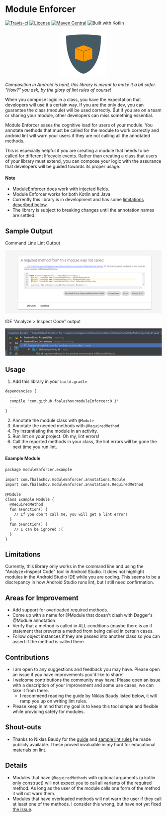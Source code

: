 # Module Enforcer

[![Travis-ci](https://api.travis-ci.org/Fbalashov/ModuleEnforcer.svg)](https://travis-ci.org/Fbalashov/ModuleEnforcer)
[![License](http://img.shields.io/:license-apache-blue.svg)](http://www.apache.org/licenses/LICENSE-2.0.html)
[![Maven Central](https://maven-badges.herokuapp.com/maven-central/com.github.fbalashov/ModuleEnforcer/badge.svg)](https://maven-badges.herokuapp.com/maven-central/com.github.fbalashov/ModuleEnforcer)
![Built with Kotlin](https://img.shields.io/badge/built%20with-Kotlin-orange.svg)

<p align="center">
    <img src="moduleEnforcer.png" alt="Module Enforcer Logo" width="150" height="150"/>
</p>

*Composition in Android is hard, this library is meant to make it a bit safer. "How?" you ask, by the
glory of lint rules of course!*

When you compose logic in a class, you have the expectation that developers will use it a certain way.
If you are the only dev, you can guarantee the class (module) will be used correctly. But if you are on a
team or sharing your module, other developers can miss something essential.

Module Enforcer eases the cognitive load for users of your module. You annotate methods that must be called
for the module to work correctly and android lint will warn your users if they are not calling all the annotated methods.

This is especially helpful if you are creating a module that needs to be called for different lifecycle events.
Rather than creating a class that users of your library must extend, you can compose your logic with the assurance
that developers will be guided towards its proper usage.

#### Note

* ModuleEnforcer does work with injected fields.
* Module Enforcer works for both Kotlin and Java
* Currently this library is in development and has some [limitations described below](#limitations).
* The library is subject to breaking changes until the annotation names are settled.

## Sample Output
Command Line Lint Output

![Module Enforcer Lint Output](./moduleEnforcer-LintOutput.PNG "Module Enforcer Lint Output")

IDE "Analyze > Inspect Code" output

![Module Enforcer IDE Inpsection Output](./moduleEnforcer-IDEInspection.PNG "Module Enforcer IDE Inpsection Output")

## Usage

1) Add this library in your `build.gradle`
```
dependencies {
  ...
  compile 'com.github.fbalashov:moduleEnforcer:0.1'
  ...
}
```
2) Annotate the module class with `@Module`
3) Annotate the needed methods with `@RequiredMethod`
4) Try instantiating the module in an activity.
5) Run lint on your project. Oh my, lint errors!
5) Call the reported methods in your class, the lint errors will be gone the next time you run lint.

#### Example Module

```
package moduleEnforcer.example

import com.fbalashov.moduleEnforcer.annotations.Module
import com.fbalashov.moduleEnforcer.annotations.RequiredMethod

@Module
class Example Module {
  @RequiredMethod
  fun aFunction() {
    // If you don't call me, you will get a lint error!
  }
  fun bFunction() {
    // I can be ignored :(
  }
}
```

## Limitations
Currently, this library only works in the command line and using the "Analyze>Inspect Code" tool in Android Studio.
It does not highlight modules in the Android Studio IDE while you are coding. This seems to be a discrepancy in how
Android Studio runs lint, but I still need confirmation.

## Areas for Improvement
* Add support for overloaded required methods.
* Come up with a name for @Module that doesn't clash with Dagger's @Module annotation.
* Verify that a method is called in ALL conditions (maybe there is an if statement that prevents a method from being called in certain cases.
* Follow object instances if they are passed into another class so you can assert if the method is called there.

## Contributions
* I am open to any suggestions and feedback you may have. Please open an issue if you have improvements you'd like to share!
* I welcome contributions the community may have! Please open an issue with a description of your improvement and some use cases, we can take it from there.
  * I recommend reading the guide by Niklas Baudy listed below, it will ramp you up on writing lint rules.
* Please keep in mind that my goal is to keep this tool simple and flexible while providing safety for modules.

## Shout-outs
* Thanks to Niklas Baudy for the [guide](https://medium.com/@vanniktech/writing-your-first-lint-check-39ad0e90b9e6)
and [sample lint rules](https://github.com/vanniktech/lint-rules/) he made publicly available.
These proved invaluable in my hunt for educational materials on lint.

## Details
* Modules that have `@RequiredMethods` with optional arguments (a kotlin only construct) will not expect you to
call all variants of the required method. As long as the user of the module calls one form of the method it will not warn them.
* Modules that have overloaded methods will not warn the user if they call at least one of the methods. I consider this wrong,
but have not yet fixed [the issue](https://github.com/Fbalashov/ModuleEnforcer/issues/3).

